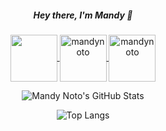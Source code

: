 <h5 align="center">Hey there, I'm Mandy 👋</h5>

<!--
**mandynoto/mandynoto** is a ✨ _special_ ✨ repository because its `README.md` (this file) appears on your GitHub profile.

Here are some ideas to get you started:

- 🔭 I’m currently working on ...
- 🌱 I’m currently learning ...
- 👯 I’m looking to collaborate on ...
- 🤔 I’m looking for help with ...
- 💬 Ask me about ...
- 📫 How to reach me: ...
- 😄 Pronouns: ...
- ⚡ Fun fact: ...
-->


<p align="center">
<a href="mailto:mandynoto@icloud.com">
    <img align="center" src="https://img.shields.io/badge/iCloud-3693F3?style=for-the-badge&logo=iCloud&logoColor=white" height="75" width="75"/>
</a>
</a>
<a href="https://www.leetcode.com/mandynoto" target="blank">
  <img align="center" src="https://img.shields.io/badge/-LeetCode-FFA116?style=for-the-badge&logo=LeetCode&logoColor=black" alt="mandynoto" height="75" width="75" />
</a>
<a href="https://twitter.com/MandyNoto">
  <img align="center" src="https://img.shields.io/badge/Twitter-1DA1F2?style=for-the-badge&logo=twitter&logoColor=white" alt="mandynoto" height="75" width="75" />
</a>
</p>


<p align="center">
  <img src="https://github-readme-stats.vercel.app/api?username=mandynoto&rank_icon=github&custom_title=Stats&text_bold=false&show=reviews&hide=stars,issues" alt="Mandy Noto's GitHub Stats">
</p>

<p align="center">
  <img src="https://github-readme-stats.vercel.app/api/top-langs/?username=anuraghazra&hide_progress=true&custom_title=Languages&card_width=300&langs_count=20&hide=d" alt="Top Langs">
</p>
